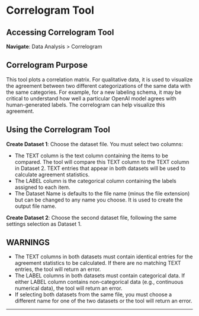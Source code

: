 # Correlogram Tool

## Accessing Correlogram Tool
**Navigate**: Data Analysis > Correlogram

## Correlogram Purpose
This tool plots a correlation matrix. For qualitative data, it is used to visualize the agreement between two different categorizations of the same data with the same categories.
For example, for a new labeling schema, it may be critical to understand how well a particular OpenAI model agrees with human-generated labels. The correlogram can help visualize this agreement.

## Using the Correlogram Tool
**Create Dataset 1**: Choose the dataset file. You must select two columns:
- The TEXT column is the text column containing the items to be compared. The tool will compare this TEXT column to the TEXT column in Dataset 2. TEXT entries that appear in both datasets will be used to calculate agreement statistics.
- The LABEL column is the categorical column containing the labels assigned to each item.
- The Dataset Name is defaults to the file name (minus the file extension) but can be changed to any name you choose. It is used to create the output file name.

**Create Dataset 2**: Choose the second dataset file, following the same settings selection as Dataset 1.

## WARNINGS 
- The TEXT columns in both datasets must contain identical entries for the agreement statistics to be calculated. If there are no matching TEXT entries, the tool will return an error.
- The LABEL columns in both datasets must contain categorical data. If either LABEL column contains non-categorical data (e.g., continuous numerical data), the tool will return an error.
- If selecting both datasets from the same file, you must choose a different name for one of the two datasets or the tool will return an error.

---